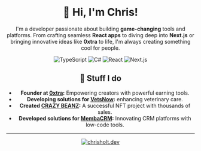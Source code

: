 <div align="center">

# 👋 Hi, I'm Chris!

I'm a developer passionate about building **game-changing** tools and platforms. From crafting seamless **React apps** to diving deep into **Next.js** or bringing innovative ideas like **0xtra** to life, I'm always creating something cool for people.

![TypeScript](https://img.shields.io/badge/TypeScript-3178C6?style=flat&logo=typescript&logoColor=white)
![C#](https://img.shields.io/badge/C%23-239120?style=flat&logo=c-sharp&logoColor=white)
![React](https://img.shields.io/badge/-React-61DAFB?style=flat&logo=react&logoColor=white)
![Next.js](https://img.shields.io/badge/Next.js-000000?style=flat&logo=next.js&logoColor=white)


## 🚀 Stuff I do 
- **Founder at [0xtra](https://0xtra.com):** Empowering creators with powerful earning tools.
- **Developing solutions for [VetsNow](https://www.vets-now.com/):** enhancing veterinary care. 
- **Created [CRAZY BEANZ](https://opensea.io/collection/crazybeanz):** A successful NFT project with thousands of sales.  
- **Developed solutions for [MembaCRM](https://opensea.io/collection/crazybeanz):** Innovating CRM platforms with low-code tools.

---

[![chrisholt.dev](https://img.shields.io/badge/chrisholt.dev-000000?style=for-the-badge&logo=react&logoColor=white)](https://chrisholt.dev)


</div>
